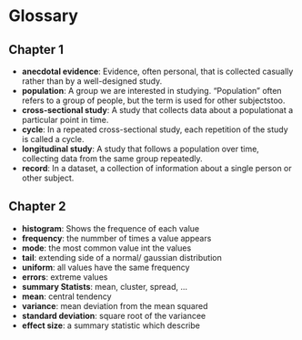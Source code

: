 # Glossary

## Chapter 1
- **anecdotal evidence**: Evidence, often personal, that is collected casually rather than by a well-designed study.
- **population**: A group we are interested in studying. “Population” often refers to a group of people, but the term is used for other subjectstoo.
- **cross-sectional study**: A study that collects data about a populationat a particular point in time.
- **cycle**: In a repeated cross-sectional study, each repetition of the study is called a cycle.
- **longitudinal study**: A study that follows a population over time, collecting data from the same group repeatedly.
- **record**: In a dataset, a collection of information about a single person or other subject.

## Chapter 2
- **histogram**: Shows the frequence of each value
- **frequency**: the nummber of times a value appears
- **mode**: the most common value int the values
- **tail**: extending side of a normal/ gaussian distribution
- **uniform**: all values have the same frequency
- **errors**: extreme values
- **summary Statists**: mean, cluster, spread, ...
- **mean**: central tendency
- **variance**: mean deviation from the mean squared
- **standard deviation**: square root of the variancee
- **effect size**: a summary statistic which describe 